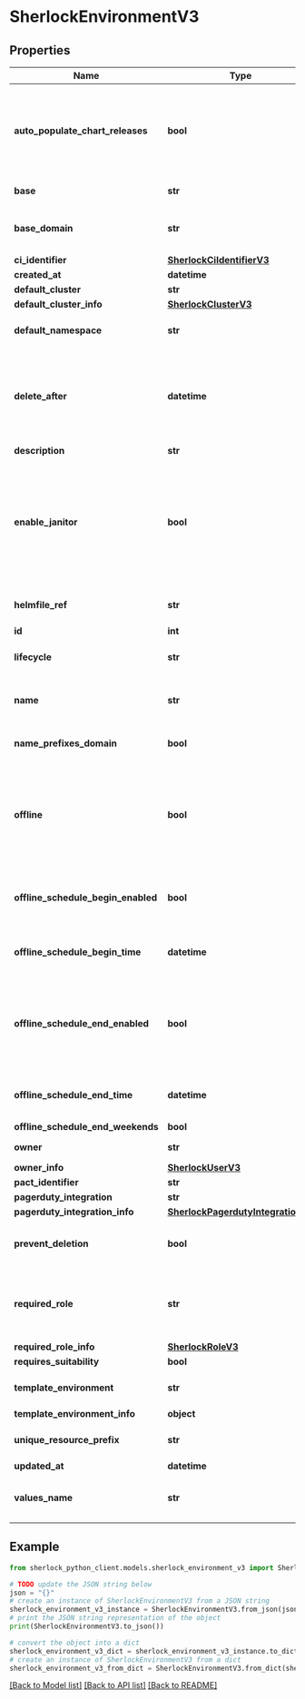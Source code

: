 # SherlockEnvironmentV3


## Properties

Name | Type | Description | Notes
------------ | ------------- | ------------- | -------------
**auto_populate_chart_releases** | **bool** | If true when creating, dynamic environments copy from template and template environments get the honeycomb chart | [optional] [default to True]
**base** | **str** | Required when creating | [optional] 
**base_domain** | **str** |  | [optional] [default to 'bee.envs-terra.bio']
**ci_identifier** | [**SherlockCiIdentifierV3**](SherlockCiIdentifierV3.md) |  | [optional] 
**created_at** | **datetime** |  | [optional] 
**default_cluster** | **str** |  | [optional] 
**default_cluster_info** | [**SherlockClusterV3**](SherlockClusterV3.md) |  | [optional] 
**default_namespace** | **str** | When creating, will be calculated if left empty | [optional] 
**delete_after** | **datetime** | If set, the BEE will be automatically deleted after this time. Can be set to \&quot;\&quot; or Go&#39;s zero time value to clear the field. | [optional] 
**description** | **str** |  | [optional] 
**enable_janitor** | **bool** | If true, janitor resource cleanup will be enabled for this environment. BEEs default to template&#39;s value, templates default to true, and static/live environments default to false. | [optional] 
**helmfile_ref** | **str** |  | [optional] [default to 'HEAD']
**id** | **int** |  | [optional] 
**lifecycle** | **str** |  | [optional] [default to 'dynamic']
**name** | **str** | When creating, will be calculated if dynamic, required otherwise | [optional] 
**name_prefixes_domain** | **bool** |  | [optional] [default to True]
**offline** | **bool** | Applicable for BEEs only, whether Thelma should render the BEE as \&quot;offline\&quot; zero replicas (this field is a target state, not a status) | [optional] [default to False]
**offline_schedule_begin_enabled** | **bool** | When enabled, the BEE will be slated to go offline around the begin time each day | [optional] 
**offline_schedule_begin_time** | **datetime** | Stored with timezone to determine day of the week | [optional] 
**offline_schedule_end_enabled** | **bool** | When enabled, the BEE will be slated to come online around the end time each weekday (each day if weekends enabled) | [optional] 
**offline_schedule_end_time** | **datetime** | Stored with timezone to determine day of the week | [optional] 
**offline_schedule_end_weekends** | **bool** |  | [optional] 
**owner** | **str** | When creating, will default to you | [optional] 
**owner_info** | [**SherlockUserV3**](SherlockUserV3.md) |  | [optional] 
**pact_identifier** | **str** |  | [optional] 
**pagerduty_integration** | **str** |  | [optional] 
**pagerduty_integration_info** | [**SherlockPagerdutyIntegrationV3**](SherlockPagerdutyIntegrationV3.md) |  | [optional] 
**prevent_deletion** | **bool** | Used to protect specific BEEs from deletion (thelma checks this field) | [optional] [default to False]
**required_role** | **str** | If present, requires membership in the given role for mutations. Set to an empty string to clear. | [optional] 
**required_role_info** | [**SherlockRoleV3**](SherlockRoleV3.md) |  | [optional] 
**requires_suitability** | **bool** |  | [optional] 
**template_environment** | **str** | Required for dynamic environments | [optional] 
**template_environment_info** | **object** |  | [optional] 
**unique_resource_prefix** | **str** | When creating, will be calculated if left empty | [optional] 
**updated_at** | **datetime** |  | [optional] 
**values_name** | **str** | When creating, defaults to template name or environment name | [optional] 

## Example

```python
from sherlock_python_client.models.sherlock_environment_v3 import SherlockEnvironmentV3

# TODO update the JSON string below
json = "{}"
# create an instance of SherlockEnvironmentV3 from a JSON string
sherlock_environment_v3_instance = SherlockEnvironmentV3.from_json(json)
# print the JSON string representation of the object
print(SherlockEnvironmentV3.to_json())

# convert the object into a dict
sherlock_environment_v3_dict = sherlock_environment_v3_instance.to_dict()
# create an instance of SherlockEnvironmentV3 from a dict
sherlock_environment_v3_from_dict = SherlockEnvironmentV3.from_dict(sherlock_environment_v3_dict)
```
[[Back to Model list]](../README.md#documentation-for-models) [[Back to API list]](../README.md#documentation-for-api-endpoints) [[Back to README]](../README.md)



